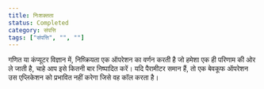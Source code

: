 ```yaml
---
title: निःशक्तता
status: Completed
category: संपत्ति
tags: ["संपत्ति", "", ""]
---
```


गणित या कंप्यूटर विज्ञान में, निष्क्रियता एक ऑपरेशन का वर्णन करती है जो हमेशा एक ही परिणाम की ओर ले जाती है,
चाहे आप इसे कितनी बार निष्पादित करें।
यदि पैरामीटर समान हैं, तो एक बेवकूफ ऑपरेशन उस एप्लिकेशन को प्रभावित नहीं करेगा जिसे वह कॉल करता है।
